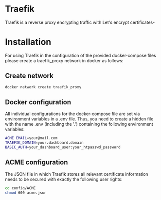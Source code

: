 # Traefik

Traefik is a reverse proxy encrypting traffic with Let's encrypt certificates-

# Installation
For using Traefik in the configuration of the provided docker-compose files please create a traefik_proxy network in docker as follows:

## Create network
```bash
docker network create traefik_proxy
```

## Docker configuration 
All individual configurations for the docker-compose file are set via environment variables in a .env file. Thus, you need to create a hidden file with the name .env (including the '.') containing the following environment variables:
```bash
ACME_EMAIL=your@mail.com
TRAEFIK_DOMAIN=your.dashboard.domain
BASIC_AUTH=your_dashboard_user:your_htpasswd_password
``` 

## ACME configuration
The JSON file in which Traefik stores all relevant certificate information needs to be secured with exactly the following user rights:

```bash
cd config/ACME
chmod 600 acme.json
```

